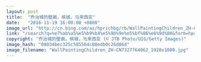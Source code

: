 ```yaml
---
layout: post
title:  "乔治城的壁画，槟城，马来西亚"
date:   "2016-11-19 16:00:00 +0800"
image_url: "http://cn.bing.com/az/hprichbg/rb/WallPaintingChildren_ZH-CN7327764062_1920x1080.jpg"
link: "/search?q=%e7%ab%a5%e5%b9%b4%e5%9b%9e%e5%bf%86%e6%9d%80&form=hpcapt&mkt=zh-cn"
copyright: "乔治城的壁画，槟城，马来西亚 (© JTB Photo/UIG/Getty Images)"
image_hash: "08034bec325c585564c80edb0c26d86d"
image_filename: "WallPaintingChildren_ZH-CN7327764062_1920x1080.jpg"
---
```

